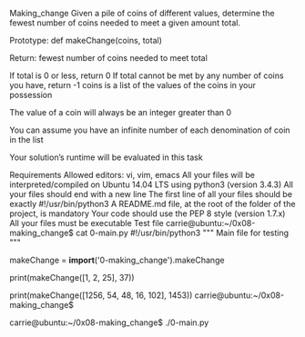 Making_change
Given a pile of coins of different values, determine the fewest number of coins needed to meet a given amount total.

Prototype: def makeChange(coins, total)

Return: fewest number of coins needed to meet total

If total is 0 or less, return 0
If total cannot be met by any number of coins you have, return -1
coins is a list of the values of the coins in your possession

The value of a coin will always be an integer greater than 0

You can assume you have an infinite number of each denomination of coin in the list

Your solution’s runtime will be evaluated in this task

Requirements
Allowed editors: vi, vim, emacs
All your files will be interpreted/compiled on Ubuntu 14.04 LTS using python3 (version 3.4.3)
All your files should end with a new line
The first line of all your files should be exactly #!/usr/bin/python3
A README.md file, at the root of the folder of the project, is mandatory
Your code should use the PEP 8 style (version 1.7.x)
All your files must be executable
Test file
carrie@ubuntu:~/0x08-making_change$ cat 0-main.py
#!/usr/bin/python3
"""
Main file for testing
"""

makeChange = __import__('0-making_change').makeChange

print(makeChange([1, 2, 25], 37))

print(makeChange([1256, 54, 48, 16, 102], 1453))
carrie@ubuntu:~/0x08-making_change$

carrie@ubuntu:~/0x08-making_change$ ./0-main.py


